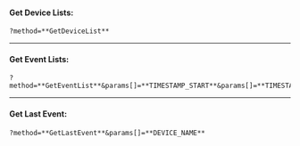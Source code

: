 #### Get Device Lists:
```
?method=**GetDeviceList**
```
---
#### Get Event Lists:
```
?method=**GetEventList**&params[]=**TIMESTAMP_START**&params[]=**TIMESTAMP_END**&params[]=**LIMIT**&params[]=**DEVICE_NAME**
```
---
#### Get Last Event:
```
​?method=**GetLastEvent**&params[]=**DEVICE_NAME**
```
